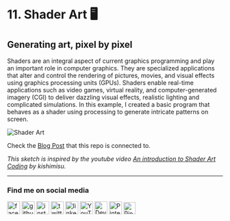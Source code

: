 # 11. Shader Art 🖥️
## Generating art, pixel by pixel

Shaders are an integral aspect of current graphics programming and play an important role in computer graphics. They are specialized applications that alter and control the rendering of pictures, movies, and visual effects using graphics processing units (GPUs). Shaders enable real-time applications such as video games, virtual reality, and computer-generated imagery (CGI) to deliver dazzling visual effects, realistic lighting and complicated simulations. In this example, I created a basic program that behaves as a shader using processing to generate intricate patterns on screen.

![Shader Art](https://github.com/asankaSovis/11.-Shader-Art/blob/main/Sample%20Output/Shader_Art.gif)

Check the [Blog Post]()  that this repo is connected to.

*This sketch is inspired by the youtube video [An introduction to Shader Art Coding](https://youtu.be/f4s1h2YETNY) by kishimisu.*

---

### Find me on social media

[<img src='https://github.com/asankaSovis/asankaSovis/blob/main/facebook.svg' alt='facebook' height='30'>](https://www.facebook.com/artist.artist.98) [<img src='https://github.com/asankaSovis/asankaSovis/blob/main/github.svg' alt='github' height='30'>](https://github.com/asankaSovis)  [<img src='https://github.com/asankaSovis/asankaSovis/blob/main/instagram.svg' alt='instagram' height='30'>](https://www.instagram.com/asankaakashsovis/)  [<img src='https://github.com/asankaSovis/asankaSovis/blob/main/twitter.svg' alt='twitter' height='30'>](https://twitter.com/AsankaSovis)  [<img src='https://github.com/asankaSovis/asankaSovis/blob/main/linkedin.svg' alt='linkedin' height='30'>](https://www.linkedin.com/in/asanka-sovis/)  [<img src='https://github.com/asankaSovis/asankaSovis/blob/main/youtube.svg' alt='YouTube' height='30'>](https://www.youtube.com/c/AKASHSOVIS/) 
[<img src='https://github.com/asankaSovis/asankaSovis/blob/main/deviant.svg' alt='Deviant' height='30'>](https://www.deviantart.com/asanka98)  [<img src='https://github.com/asankaSovis/asankaSovis/blob/main/pin.svg' alt='Pinterest' height='30'>](https://www.pinterest.com/asankasovis)     [<img src='https://github.com/asankaSovis/asankaSovis/blob/main/blog.svg' alt='Pinterest' height='28'>](https://asanka-sovis.blogspot.com/)
